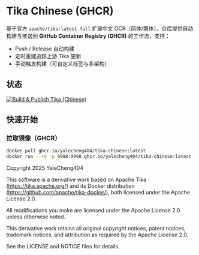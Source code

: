 # Tika Chinese (GHCR)

基于官方 `apache/tika:latest-full` 扩展中文 OCR（简体/繁体）。仓库提供自动构建与推送到 **GitHub Container Registry (GHCR)** 的工作流，支持：
- Push / Release 自动构建
- 定时重建追踪上游 Tika 更新
- 手动触发构建（可自定义标签与多架构）

## 状态
[![Build & Publish Tika (Chinese)](https://github.com/YaleCheng404/tika-chinese/actions/workflows/build-publish.yml/badge.svg)](https://github.com/YaleCheng404/tika-chinese/actions/workflows/build-publish.yml)

## 快速开始

### 拉取镜像（GHCR）
```bash
docker pull ghcr.io/yalecheng404/tika-chinese:latest
docker run --rm -p 9998:9998 ghcr.io/yalecheng404/tika-chinese:latest
```

Copyright 2025 YaleCheng404

This software is a derivative work based on Apache Tika (https://tika.apache.org/) and its Docker distribution (https://github.com/apache/tika-docker/), both licensed under the Apache License 2.0.

All modifications you make are licensed under the Apache License 2.0 unless otherwise noted.

This derivative work retains all original copyright notices, patent notices, trademark notices, and attribution as required by the Apache License 2.0.

See the LICENSE and NOTICE files for details.
